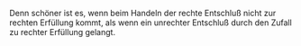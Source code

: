 Denn schöner ist es, wenn beim Handeln der rechte Entschluß nicht zur rechten Erfüllung kommt, als wenn ein unrechter Entschluß durch den Zufall zu rechter Erfüllung gelangt.

